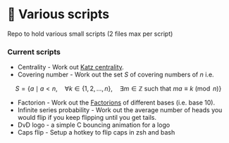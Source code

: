 # 📃 Various scripts

Repo to hold various small scripts (2 files max per script)

### Current scripts

- Centrality - Work out <a href="https://en.wikipedia.org/wiki/Katz_centrality" >Katz centrality</a>.
- Covering number - Work out the set $S$ of covering numbers of $n$ i.e.  
```math
S = \left\{ a \mid a < n, \quad \forall k \in \{1, 2, \dots, n\}, \quad \exists m \in \mathbb{Z} \text{ such that } ma \equiv k \pmod{n} \right\}
```
- Factorion - Work out the <a href="https://en.wikipedia.org/wiki/Factorion" >Factorions</a> of different bases (i.e. base 10).
- Infinite series probability - Work out the average number of heads you would flip if you keep flipping until you get tails.
- DvD logo - a simple C bouncing animation for a logo  
- Caps flip - Setup a hotkey to flip caps in zsh and bash